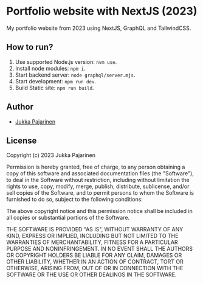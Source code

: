# Portfolio website with NextJS (2023)

My portfolio website from 2023 using NextJS, GraphQL and TailwindCSS.

## How to run?

1. Use supported Node.js version: `nvm use`.
2. Install node modules: `npm i`.
3. Start backend server: `node graphql/server.mjs`.
4. Start development: `npm run dev`.
5. Build Static site: `npm run build`.

## Author

- [Jukka Pajarinen](https://www.jukkapajarinen.com)


## License

Copyright (c) 2023 Jukka Pajarinen

Permission is hereby granted, free of charge, to any person obtaining a copy of this software and associated documentation files (the "Software"), to deal in the Software without restriction, including without limitation the rights to use, copy, modify, merge, publish, distribute, sublicense, and/or sell copies of the Software, and to permit persons to whom the Software is furnished to do so, subject to the following conditions:

The above copyright notice and this permission notice shall be included in all copies or substantial portions of the Software.

THE SOFTWARE IS PROVIDED "AS IS", WITHOUT WARRANTY OF ANY KIND, EXPRESS OR IMPLIED, INCLUDING BUT NOT LIMITED TO THE WARRANTIES OF MERCHANTABILITY, FITNESS FOR A PARTICULAR PURPOSE AND NONINFRINGEMENT. IN NO EVENT SHALL THE AUTHORS OR COPYRIGHT HOLDERS BE LIABLE FOR ANY CLAIM, DAMAGES OR OTHER LIABILITY, WHETHER IN AN ACTION OF CONTRACT, TORT OR OTHERWISE, ARISING FROM, OUT OF OR IN CONNECTION WITH THE SOFTWARE OR THE USE OR OTHER DEALINGS IN THE SOFTWARE.